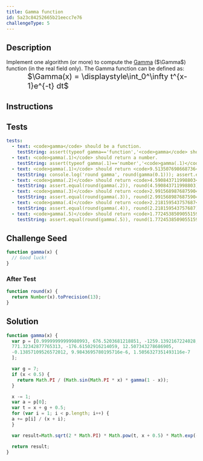 ```yaml
---
title: Gamma function
id: 5a23c84252665b21eecc7e76
challengeType: 5
---
```


## Description
<section id='description'>
Implement one algorithm (or more) to compute the <a href="https://en.wikipedia.org/wiki/Gamma function">Gamma</a> ($\Gamma$) function (in the real field only).
The Gamma function can be defined as:
<div style='padding-left: 4em;'><big><big>$\Gamma(x) = \displaystyle\int_0^\infty t^{x-1}e^{-t} dt$</big></big></div>
</section>

## Instructions
<section id='instructions'>

</section>

## Tests
<section id='tests'>

```yml
tests:
  - text: <code>gamma</code> should be a function.
    testString: assert(typeof gamma=='function','<code>gamma</code> should be a function.')
  - text: <code>gamma(.1)</code> should return a number.
    testString: assert(typeof gamma(.1)=='number','<code>gamma(.1)</code> should return a number.')
  - text: <code>gamma(.1)</code> should return <code>9.513507698668736</code>.
    testString: console.log('round gamma', round(gamma(0.1))); assert.equal(round(gamma(.1)), round(9.513507698668736),'<code>gamma(.1)</code> should return <code>9.513507698668736</code>.')
  - text: <code>gamma(.2)</code> should return <code>4.590843711998803</code>.
    testString: assert.equal(round(gamma(.2)), round(4.590843711998803),'<code>gamma(.2)</code> should return <code>4.590843711998803</code>.')
  - text: <code>gamma(.3)</code> should return <code>2.9915689876875904</code>.
    testString: assert.equal(round(gamma(.3)), round(2.9915689876875904),'<code>gamma(.3)</code> should return <code>2.9915689876875904</code>.')
  - text: <code>gamma(.4)</code> should return <code>2.218159543757687</code>.
    testString: assert.equal(round(gamma(.4)), round(2.218159543757687),'<code>gamma(.4)</code> should return <code>2.218159543757687</code>.')
  - text: <code>gamma(.5)</code> should return <code>1.7724538509055159</code>.
    testString: assert.equal(round(gamma(.5)), round(1.7724538509055159),'<code>gamma(.5)</code> should return <code>1.7724538509055159</code>.')

```

</section>

## Challenge Seed
<section id='challengeSeed'>

<div id='js-seed'>

```js
function gamma(x) {
  // Good luck!
}
```

</div>

### After Test
<div id='js-teardown'>

```js
function round(x) {
  return Number(x).toPrecision(13);
}
```

</div>

</section>

## Solution
<section id='solution'>


```js
function gamma(x) {
  var p = [0.99999999999980993, 676.5203681218851, -1259.1392167224028,
  771.32342877765313, -176.61502916214059, 12.507343278686905,
  -0.13857109526572012, 9.9843695780195716e-6, 1.5056327351493116e-7
  ];

  var g = 7;
  if (x < 0.5) {
    return Math.PI / (Math.sin(Math.PI * x) * gamma(1 - x));
  }

  x -= 1;
  var a = p[0];
  var t = x + g + 0.5;
  for (var i = 1; i < p.length; i++) {
  a += p[i] / (x + i);
  }

  var result=Math.sqrt(2 * Math.PI) * Math.pow(t, x + 0.5) * Math.exp(-t) * a;

  return result;
}

```

</section>
